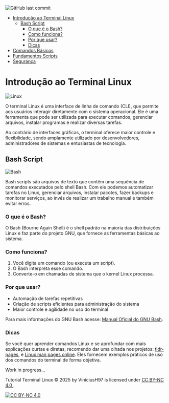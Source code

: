 ![GitHub last commit](https://img.shields.io/github/last-commit/ViniciusH97/Bash-Script-tutorial)

- [Introdução ao Terminal Linux](#introdução-ao-terminal-linux)
  - [Bash Script](#bash-script)
    - [O que é o Bash?](#o-que-é-o-bash)
    - [Como funciona?](#como-funciona)
    - [Por que usar?](#por-que-usar)
    - [Dicas](#dicas)
- [Comandos Básicos](https://github.com/ViniciusH97/Tutorial-Terminal-Linux/tree/main/1%20-%20Comandos%20B%C3%A1sicos)
- [Fundamentos Scripts](https://github.com/ViniciusH97/Tutorial-Terminal-Linux/tree/main/2%20-%20Fundamentos%20Script)
- [Segurança](https://github.com/ViniciusH97/Tutorial-Terminal-Linux/tree/main/3%20-%20Seguran%C3%A7a)

#  Introdução ao Terminal Linux 

![Linux](https://img.icons8.com/?size=100&id=17842&format=png&color=000000)

O terminal Linux é uma interface de linha de comando (CLI), que permite aos usuários interagir diretamente com o sistema operacional. Ele é uma ferramenta que pode ser utilizada para executar comandos, gerenciar arquivos, instalar programas e realizar diversas tarefas.

Ao contrário de interfaces gráficas, o terminal oferece maior controle e flexibilidade, sendo amplamente utilizado por desenvolvedores, administradores de sistemas e entusiastas de tecnologia.

## Bash Script 

![Bash](https://img.icons8.com/?size=100&id=9MJf0ngDwS8z&format=png&color=000000)

Bash scripts são arquivos de texto que contêm uma sequência de comandos executados pelo shell Bash. Com ele podemos automatizar tarefas no Linux, gerenciar arquivos, instalar pacotes, fazer backups e monitorar serviços, ao invés de realizar um trabalho manual e também evitar erros.
### O que é o Bash? 
O Bash (Bourne Again Shell) é o shell padrão na maioria das distribuições Linux e faz parte do projeto GNU, que fornece as ferramentas básicas ao sistema.
### Como funciona?
1. Você digita um comando (ou executa um script).  
2. O Bash interpreta esse comando.  
3. Converte-o em chamadas de sistema que o kernel Linux processa.
### Por que usar?
- Automação de tarefas repetitivas  
- Criação de scripts eficientes para administração do sistema  
- Maior controle e agilidade no uso do terminal  

Para mais informações do GNU Bash acesse: [Manual Oficial do GNU Bash](https://www.gnu.org/software/bash/manual/).

### Dicas

Se você quer aprender comandos Linux e se aprofundar com mais explicações curtas e diretas, recomendo dar uma olhada nos projetos:
[tldr-pages](https://tldr.sh/), e [Linux man pages online](https://man7.org/linux/man-pages/). Eles fornecem exemplos práticos de uso dos comandos do terminal de forma objetiva.

Work in progress...

Tutorial Terminal Linux © 2025 by ViniciusH97 is licensed under 
[CC BY-NC 4.0 ][cc-by-nc].

[![CC BY-NC 4.0][cc-by-nc-image]][cc-by-nc]

[cc-by-nc]: https://creativecommons.org/licenses/by-nc/4.0/
[cc-by-nc-image]: https://licensebuttons.net/l/by-nc/4.0/88x31.png
[cc-by-nc-shield]: https://img.shields.io/badge/License-CC%20BY--NC%204.0-lightgrey.svg
